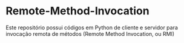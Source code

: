 # Remote-Method-Invocation

Este repositório possui códigos em Python de cliente e servidor para invocação remota de métodos (Remote Method Invocation, ou RMI)
